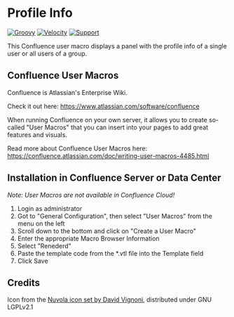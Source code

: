 <h1><img src="https://github.com/glewe/confluence-user-macros/raw/master/src/profile-info/vcard.png?raw=true" align="left" alt=""/>Profile Info</h1>

[![Groovy](https://img.shields.io/badge/Language-Groovy-informational.svg)](https://groovy-lang.org/)
[![Velocity](https://img.shields.io/badge/Language-Velocity-informational.svg)](https://velocity.apache.org/)
[![Support](https://img.shields.io/badge/Supported-yes-009900.svg)](https://github.com/glewe/confluence-user-macros/issues)

This Confluence user macro displays a panel with the profile info of a single user or all users of a group.

## Confluence User Macros
Confluence is Atlassian's Enterprise Wiki.

Check it out here: https://www.atlassian.com/software/confluence

When running Confluence on your own server, it allows you to create so-called "User Macros" that you can insert into your pages to add great features and visuals.

Read more about Confluence User Macros here:
https://confluence.atlassian.com/doc/writing-user-macros-4485.html

## Installation in Confluence Server or Data Center
_Note: User Macros are not available in Confluence Cloud!_

1. Login as administrator
1. Got to "General Configuration", then select "User Macros" from the menu on the left
1. Scroll down to the bottom and click on "Create a User Macro"
1. Enter the appropriate Macro Browser Information
1. Select "Renederd"
1. Paste the template code from the *.vtl file into the Template field
1. Click Save
 
## Credits
Icon from the [Nuvola icon set by David Vignoni](http://www.icon-king.com/projects/nuvola/), distributed under GNU LGPLv2.1
